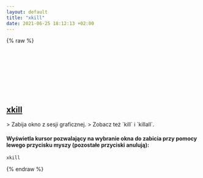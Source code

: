 ```yaml
---
layout: default
title: "xkill"
date: 2021-06-25 18:12:13 +02:00
---
```

{% raw %}
<h2 id="xkill">
  <a href="/pl/common/xkill.html">xkill</a> <a href="#xkill"><svg class="icon">
    <use href="/assets/images/unicode_sprite.svg#link" />
  </svg></a>
</h2>
> Zabija okno z sesji graficznej.
> Zobacz też `kill` i `killall`.

#### Wyświetla kursor pozwalający na wybranie okna do zabicia przy pomocy lewego przycisku myszy (pozostałe przyciski anulują):
```shell
xkill
```
{% endraw %}